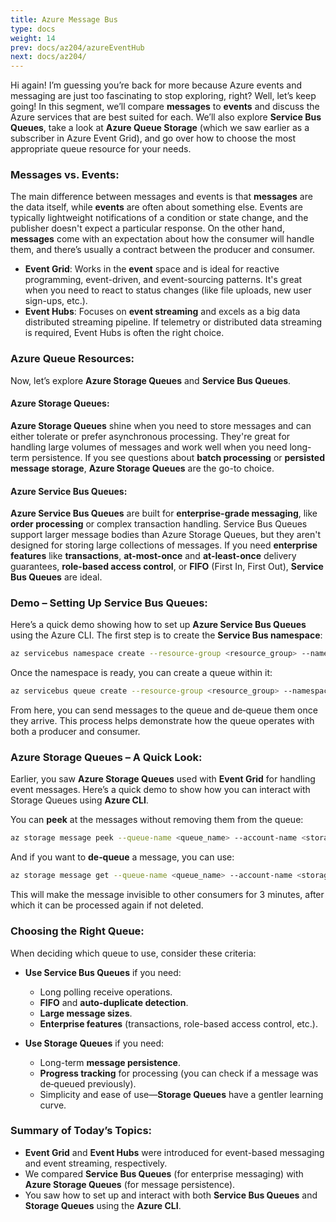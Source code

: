 ```yaml
---
title: Azure Message Bus
type: docs
weight: 14
prev: docs/az204/azureEventHub
next: docs/az204/
---
```


Hi again! I’m guessing you’re back for more because Azure events and messaging are just too fascinating to stop exploring, right? Well, let’s keep going! In this segment, we’ll compare **messages** to **events** and discuss the Azure services that are best suited for each. We’ll also explore **Service Bus Queues**, take a look at **Azure Queue Storage** (which we saw earlier as a subscriber in Azure Event Grid), and go over how to choose the most appropriate queue resource for your needs.

### Messages vs. Events:
The main difference between messages and events is that **messages** are the data itself, while **events** are often about something else. Events are typically lightweight notifications of a condition or state change, and the publisher doesn't expect a particular response. On the other hand, **messages** come with an expectation about how the consumer will handle them, and there’s usually a contract between the producer and consumer.

- **Event Grid**: Works in the **event** space and is ideal for reactive programming, event-driven, and event-sourcing patterns. It's great when you need to react to status changes (like file uploads, new user sign-ups, etc.).
- **Event Hubs**: Focuses on **event streaming** and excels as a big data distributed streaming pipeline. If telemetry or distributed data streaming is required, Event Hubs is often the right choice.

### Azure Queue Resources:
Now, let’s explore **Azure Storage Queues** and **Service Bus Queues**. 

#### Azure Storage Queues:
**Azure Storage Queues** shine when you need to store messages and can either tolerate or prefer asynchronous processing. They're great for handling large volumes of messages and work well when you need long-term persistence. If you see questions about **batch processing** or **persisted message storage**, **Azure Storage Queues** are the go-to choice.

#### Azure Service Bus Queues:
**Azure Service Bus Queues** are built for **enterprise-grade messaging**, like **order processing** or complex transaction handling. Service Bus Queues support larger message bodies than Azure Storage Queues, but they aren't designed for storing large collections of messages. If you need **enterprise features** like **transactions**, **at-most-once** and **at-least-once** delivery guarantees, **role-based access control**, or **FIFO** (First In, First Out), **Service Bus Queues** are ideal.

### Demo – Setting Up Service Bus Queues:
Here’s a quick demo showing how to set up **Azure Service Bus Queues** using the Azure CLI. The first step is to create the **Service Bus namespace**:
```bash
az servicebus namespace create --resource-group <resource_group> --name <namespace_name> --location <location>
```
Once the namespace is ready, you can create a queue within it:
```bash
az servicebus queue create --resource-group <resource_group> --namespace-name <namespace_name> --name <queue_name>
```
From here, you can send messages to the queue and de‑queue them once they arrive. This process helps demonstrate how the queue operates with both a producer and consumer.

### Azure Storage Queues – A Quick Look:
Earlier, you saw **Azure Storage Queues** used with **Event Grid** for handling event messages. Here’s a quick demo to show how you can interact with Storage Queues using **Azure CLI**.

You can **peek** at the messages without removing them from the queue:
```bash
az storage message peek --queue-name <queue_name> --account-name <storage_account> --num-messages 1
```
And if you want to **de‑queue** a message, you can use:
```bash
az storage message get --queue-name <queue_name> --account-name <storage_account> --visibility-timeout 3m
```
This will make the message invisible to other consumers for 3 minutes, after which it can be processed again if not deleted.

### Choosing the Right Queue:
When deciding which queue to use, consider these criteria:

- **Use Service Bus Queues** if you need:
  - Long polling receive operations.
  - **FIFO** and **auto-duplicate detection**.
  - **Large message sizes**.
  - **Enterprise features** (transactions, role-based access control, etc.).

- **Use Storage Queues** if you need:
  - Long-term **message persistence**.
  - **Progress tracking** for processing (you can check if a message was de‑queued previously).
  - Simplicity and ease of use—**Storage Queues** have a gentler learning curve.

### Summary of Today’s Topics:
- **Event Grid** and **Event Hubs** were introduced for event-based messaging and event streaming, respectively.
- We compared **Service Bus Queues** (for enterprise messaging) with **Azure Storage Queues** (for message persistence).
- You saw how to set up and interact with both **Service Bus Queues** and **Storage Queues** using the **Azure CLI**.
